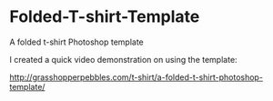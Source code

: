 Folded-T-shirt-Template
=======================

A folded t-shirt Photoshop template

I created a quick video demonstration on using the template:

http://grasshopperpebbles.com/t-shirt/a-folded-t-shirt-photoshop-template/


